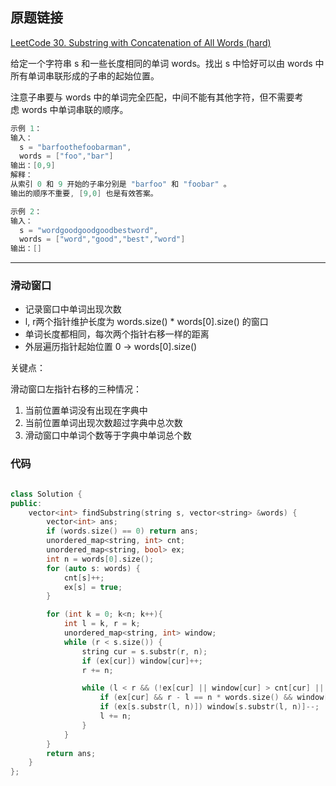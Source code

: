 ## 原题链接

[LeetCode 30. Substring with Concatenation of All Words (hard)](https://leetcode-cn.com/problems/substring-with-concatenation-of-all-words/)

给定一个字符串 s 和一些长度相同的单词 words。找出 s 中恰好可以由 words 中所有单词串联形成的子串的起始位置。

注意子串要与 words 中的单词完全匹配，中间不能有其他字符，但不需要考虑 words 中单词串联的顺序。

```cpp
示例 1：
输入：
  s = "barfoothefoobarman",
  words = ["foo","bar"]
输出：[0,9]
解释：
从索引 0 和 9 开始的子串分别是 "barfoo" 和 "foobar" 。
输出的顺序不重要, [9,0] 也是有效答案。

示例 2：
输入：
  s = "wordgoodgoodgoodbestword",
  words = ["word","good","best","word"]
输出：[]
```

---


### 滑动窗口

- 记录窗口中单词出现次数
- l, r两个指针维护长度为 words.size() * words[0].size() 的窗口
- 单词长度都相同，每次两个指针右移一样的距离
- 外层遍历指针起始位置 0 -> words[0].size()

关键点：

滑动窗口左指针右移的三种情况：

1. 当前位置单词没有出现在字典中
2. 当前位置单词出现次数超过字典中总次数
3. 滑动窗口中单词个数等于字典中单词总个数

### 代码

```cpp

class Solution {
public:
    vector<int> findSubstring(string s, vector<string> &words) {
        vector<int> ans;
        if (words.size() == 0) return ans;
        unordered_map<string, int> cnt;
        unordered_map<string, bool> ex;
        int n = words[0].size();
        for (auto s: words) {
            cnt[s]++;
            ex[s] = true;
        }

        for (int k = 0; k<n; k++){
            int l = k, r = k;
            unordered_map<string, int> window;
            while (r < s.size()) {
                string cur = s.substr(r, n);
                if (ex[cur]) window[cur]++;
                r += n;

                while (l < r && (!ex[cur] || window[cur] > cnt[cur] || r - l == n * words.size())) {// l 指针左移的三种情况
                    if (ex[cur] && r - l == n * words.size() && window[cur] == cnt[cur]) ans.push_back(l);
                    if (ex[s.substr(l, n)]) window[s.substr(l, n)]--;
                    l += n;
                }
            }
        }
        return ans;
    }
};
```
